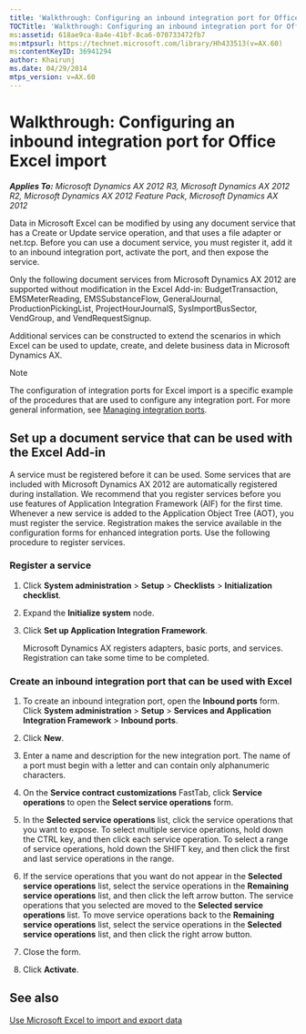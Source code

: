 ```yaml
---
title: 'Walkthrough: Configuring an inbound integration port for Office Excel import'
TOCTitle: 'Walkthrough: Configuring an inbound integration port for Office Excel import'
ms:assetid: 618ae9ca-8a4e-41bf-8ca6-070733472fb7
ms:mtpsurl: https://technet.microsoft.com/library/Hh433513(v=AX.60)
ms:contentKeyID: 36941294
author: Khairunj
ms.date: 04/29/2014
mtps_version: v=AX.60
---
```


# Walkthrough: Configuring an inbound integration port for Office Excel import 


_**Applies To:** Microsoft Dynamics AX 2012 R3, Microsoft Dynamics AX 2012 R2, Microsoft Dynamics AX 2012 Feature Pack, Microsoft Dynamics AX 2012_

Data in Microsoft Excel can be modified by using any document service that has a Create or Update service operation, and that uses a file adapter or net.tcp. Before you can use a document service, you must register it, add it to an inbound integration port, activate the port, and then expose the service.

Only the following document services from Microsoft Dynamics AX 2012 are supported without modification in the Excel Add-in: BudgetTransaction, EMSMeterReading, EMSSubstanceFlow, GeneralJournal, ProductionPickingList, ProjectHourJournalS, SysImportBusSector, VendGroup, and VendRequestSignup.

Additional services can be constructed to extend the scenarios in which Excel can be used to update, create, and delete business data in Microsoft Dynamics AX.


> [!NOTE]
> <P>The configuration of integration ports for Excel import is a specific example of the procedures that are used to configure any integration port. For more general information, see <A href="managing-integration-ports.md">Managing integration ports</A>.</P>



## Set up a document service that can be used with the Excel Add-in

A service must be registered before it can be used. Some services that are included with Microsoft Dynamics AX 2012 are automatically registered during installation. We recommend that you register services before you use features of Application Integration Framework (AIF) for the first time. Whenever a new service is added to the Application Object Tree (AOT), you must register the service. Registration makes the service available in the configuration forms for enhanced integration ports. Use the following procedure to register services.

### Register a service

1.  Click **System administration** \> **Setup** \> **Checklists** \> **Initialization checklist**.

2.  Expand the **Initialize system** node.

3.  Click **Set up Application Integration Framework**.
    
    Microsoft Dynamics AX registers adapters, basic ports, and services. Registration can take some time to be completed.

### Create an inbound integration port that can be used with Excel

1.  To create an inbound integration port, open the **Inbound ports** form. Click **System administration** \> **Setup** \> **Services and Application Integration Framework** \> **Inbound ports**.

2.  Click **New**.

3.  Enter a name and description for the new integration port. The name of a port must begin with a letter and can contain only alphanumeric characters.

4.  On the **Service contract customizations** FastTab, click **Service operations** to open the **Select service operations** form.

5.  In the **Selected service operations** list, click the service operations that you want to expose. To select multiple service operations, hold down the CTRL key, and then click each service operation. To select a range of service operations, hold down the SHIFT key, and then click the first and last service operations in the range.

6.  If the service operations that you want do not appear in the **Selected service operations** list, select the service operations in the **Remaining service operations** list, and then click the left arrow button. The service operations that you selected are moved to the **Selected service operations** list. To move service operations back to the **Remaining service operations** list, select the service operations in the **Selected service operations** list, and then click the right arrow button.

7.  Close the form.

8.  Click **Activate**.

## See also

[Use Microsoft Excel to import and export data](use-microsoft-excel-to-import-and-export-data.md)

  


